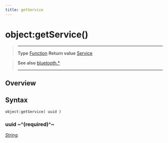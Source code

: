 ```yaml
---
title: getService
---
```

# object:getService()

> --------------------- ------------------------------------------------------------------------------------------
> __Type__              [Function](https://docs.coronalabs.com/api/type/Function.html)
> __Return value__      [Service](/plugin/bluetooth/type/Service/)


> __See also__          [bluetooth.*](/plugin/bluetooth/)
> --------------------- ------------------------------------------------------------------------------------------

## Overview

## Syntax

	object:getService( uuid )

### uuid ~^(required)^~
_[String](https://docs.coronalabs.com/api/type/String.html)._